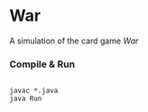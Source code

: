 # War

A simulation of the card game *War*

### Compile & Run

<code>
javac *.java
java Run
</code>

